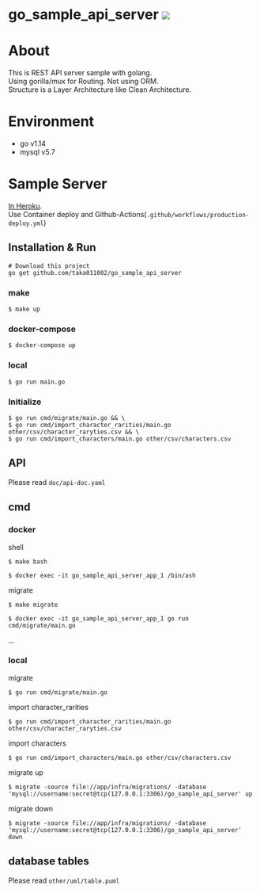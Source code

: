 # go_sample_api_server ![](https://github.com/taka011002/go_sample_api_server/workflows/production-deploy/badge.svg)

# About
This is REST API server sample with golang.  
Using gorilla/mux for Routing. Not using ORM.  
Structure is a Layer Architecture like Clean Architecture.


# Environment
- go v1.14
- mysql v5.7

# Sample Server
[In Heroku](https://go-sample-api-server.herokuapp.com/).  
Use Container deploy and Github-Actions(`.github/workflows/production-deploy.yml`)


## Installation & Run
```
# Download this project
go get github.com/taka011002/go_sample_api_server
```
### make
```
$ make up
```

### docker-compose
```
$ docker-compose up
``` 

### local
```
$ go run main.go
```

### Initialize
```
$ go run cmd/migrate/main.go && \
$ go run cmd/import_character_rarities/main.go other/csv/character_raryties.csv && \
$ go run cmd/import_characters/main.go other/csv/characters.csv
```
## API
Please read `doc/api-doc.yaml`

## cmd
### docker
shell

```
$ make bash
```
```
$ docker exec -it go_sample_api_server_app_1 /bin/ash 
```

migrate
```
$ make migrate
```
```
$ docker exec -it go_sample_api_server_app_1 go run cmd/migrate/main.go
```

...

### local
migrate
```
$ go run cmd/migrate/main.go
```

import character_rarities
```
$ go run cmd/import_character_rarities/main.go other/csv/character_raryties.csv 
```

import characters
```
$ go run cmd/import_characters/main.go other/csv/characters.csv 
```

migrate up
```
$ migrate -source file://app/infra/migrations/ -database 'mysql://username:secret@tcp(127.0.0.1:3306)/go_sample_api_server' up
```
migrate down
```
$ migrate -source file://app/infra/migrations/ -database 'mysql://username:secret@tcp(127.0.0.1:3306)/go_sample_api_server' down
```

## database tables
Please read `other/uml/table.puml`


